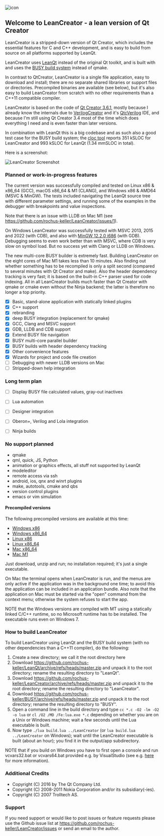 ![icon](http://software.rochus-keller.ch/creator-logo-100x460.png)

## Welcome to LeanCreator - a lean version of Qt Creator

LeanCreator is a stripped-down version of Qt Creator, which includes the essential features for C and C++ development, and is easy to build from source on all platforms supported by LeanQt.

LeanCreator uses [LeanQt](https://github.com/rochus-keller/LeanQt) instead of the original Qt toolkit, and is built with and uses the [BUSY build system](https://github.com/rochus-keller/BUSY) instead of qmake.

In contrast to QtCreator, LeanCreator is a single file application, easy to download and install; there are no separate shared libraries or support files or directories. Precompiled binaries are available (see below), but it's also easy to build LeanCreator from scratch with no other requirements than a C++11 compatible compiler.

LeanCreator is based on the code of [Qt Creator 3.6.1](https://download.qt.io/archive/qtcreator/3.6/3.6.1/qt-creator-opensource-src-3.6.1.tar.gz), mostly because I already know the internals due to [VerilogCreator](https://github.com/rochus-keller/VerilogCreator/) and it's [QtcVerilog](https://github.com/rochus-keller/QtcVerilog/) IDE, and because I'm still using Qt Creator 3.4 most of the time which does everything I need and is even faster than later versions.

In combination with LeanQt this is a big codebase and as such also a good test case for the BUSY build system; the [cloc tool](http://cloc.sourceforge.net) reports 351 kSLOC for LeanCreator and 993 kSLOC for LeanQt (1.34 mmSLOC in total).

Here is a screenshot:

![LeanCreator Screenshot](http://software.rochus-keller.ch/leancreator-2023-02-22-screenshot.png)


### Planned or work-in-progress features

The current version was successfully compiled and tested on Linux x86 & x86_64 (GCC), macOS x86_64 & M1 (CLANG), and Windows x86 & AMD64 (MSVC & MinGW). The tests included navigating the LeanQt source tree with different parameter settings, and running some of the examples in the debugger with breakpoints and value inspections. 

Note that there is an issue with LLDB on Mac M1 (see https://github.com/rochus-keller/LeanCreator/issues/1).

On Windows LeanCreator was successfully tested with MSVC 2013, 2015 and 2022 (with CDB), and also with [MinGW 12.2.0 i686](https://github.com/niXman/mingw-builds-binaries/releases/download/12.2.0-rt_v10-rev2/i686-12.2.0-release-win32-dwarf-msvcrt-rt_v10-rev2.7z) (with GDB). Debugging seems to even work better than with MSVC, where CDB is very slow on symbol load. But no success yet with Clang or LLDB on Windows.

The new multi-core BUSY builder is extremely fast. Building LeanCreator on the eight cores of Mac M1 takes less than 10 minutes. Also finding out whether something has to be recompiled is only a split second (compared to several minutes with Qt Creator and make). Also the header dependency tracking is very fast; it is based on the built-in C++ parser used for code indexing. All in all LeanCreator builds much faster than Qt Creator with qmake or cmake even without the Ninja backend; the latter is therefore no longer a top priority.


- [x] Basic, stand-alone application with statically linked plugins
- [x] C++ support
- [x] rebranding
- [x] deep BUSY integration (replacement for qmake)
- [x] GCC, Clang and MSVC support 
- [x] GDB, LLDB and CDB support 
- [x] Extend BUSY file navigation
- [x] BUSY multi-core parallel builder
- [x] BUSY builds with header dependency tracking
- [x] Other convenience features
- [x] Wizards for project and code file creation
- [ ] Debugging with newer LLDB versions on Mac
- [ ] Stripped-down help integration

### Long term plan

- [ ] Display BUSY file calculated values, gray-out inactives
- [ ] Lua automation
- [ ] Designer integration
- [ ] Oberon+, Verilog and Lola integration
- [ ] Ninja builds


### No support planned

- qmake
- qml, quick, JS, Python
- animation or graphics effects, all stuff not supported by LeanQt
- modeleditor
- remote access via ssh
- android, ios, qnx and winrt plugins
- make, autotools, cmake and qbs 
- version control plugins
- emacs or vim simulation

#### Precompiled versions

The following precompiled versions are available at this time:

- [Windows x86](http://software.rochus-keller.ch/leancreator_windows_x86.zip)
- [Windows x86_64](http://software.rochus-keller.ch/leancreator_windows_x64.zip)
- [Linux x86](http://software.rochus-keller.ch/leancreator_linux_x86.tar.gz)
- [Linux x86_64](http://software.rochus-keller.ch/leancreator_linux_x64.tar.gz)
- [Mac x86_64](http://software.rochus-keller.ch/leancreator_macos_x64.zip)
- [Mac M1](http://software.rochus-keller.ch/leancreator_macos_m1.zip)

Just download, unzip and run; no installation required; it's just a single executable.

On Mac the terminal opens when LeanCreator is run, and the menus are only active if the application was in the background one time; to avoid this the application can be included in an application bundle. Also note that the application on Mac must be started via the "open" command from the context menu; otherwise the system refuses to start the app.

NOTE that the Windows versions are compiled with MT using a statically linked C/C++ runtime, so no Microsoft runtime has to be installed. The executable runs even on Windows 7.

### How to build LeanCreator

To build LeanCreator using LeanQt and the BUSY build system (with no other dependencies than a C++11 compiler), do the following:

1. Create a new directory; we call it the root directory here
1. Download https://github.com/rochus-keller/LeanQt/archive/refs/heads/master.zip and unpack it to the root directory; rename the resulting directory to "LeanQt".
1. Download https://github.com/rochus-keller/LeanCreator/archive/refs/heads/master.zip and unpack it to the root directory; rename the resulting directory to "LeanCreator".
1. Download https://github.com/rochus-keller/BUSY/archive/refs/heads/master.zip and unpack it to the root directory; rename the resulting directory to "BUSY".
1. Open a command line in the build directory and type `cc *.c -O2 -lm -O2 -o lua` or `cl /O2 /MD /Fe:lua.exe *.c` depending on whether you are on a Unix or Windows machine; wait a few seconds until the Lua executable is built.
1. Now type `./lua build.lua ../LeanCreator` (or `lua build.lua ../LeanCreator` on Windows); wait until the LeanCreator executable is built (about an hour); you find it in the output/app subdirectory.

NOTE that if you build on Windows you have to first open a console and run vcvars32.bat or vcvars64.bat provided e.g. by VisualStudio (see e.g. [here](https://learn.microsoft.com/en-us/cpp/build/building-on-the-command-line?view=msvc-170) for more information).

### Additional Credits

- Copyright (C) 2016 by The Qt Company Ltd. 
- Copyright (C) 2008-2011 Nokia Corporation and/or its subsidiary(-ies).
- Copyright (C) 2007 Trolltech AS.

### Support

If you need support or would like to post issues or feature requests please use the Github issue list at https://github.com/rochus-keller/LeanCreator/issues or send an email to the author.

